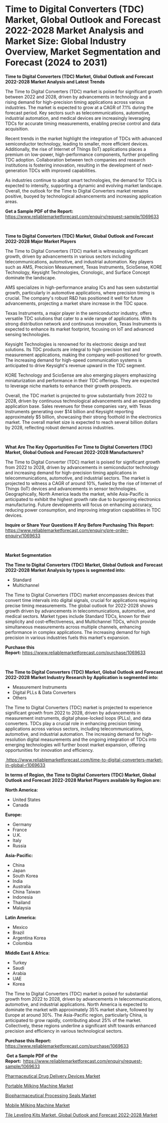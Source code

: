 <p><h1>Time to Digital Converters (TDC) Market, Global Outlook and Forecast 2022-2028 Market Analysis and Market Size: Global Industry Overview, Market Segmentation and Forecast (2024 to 2031)</h1></p><p><strong>Time to Digital Converters (TDC) Market, Global Outlook and Forecast 2022-2028 Market Analysis and Latest Trends</strong></p>
<p><p>The Time to Digital Converters (TDC) market is poised for significant growth between 2022 and 2028, driven by advancements in technology and a rising demand for high-precision timing applications across various industries. The market is expected to grow at a CAGR of 7.1% during the forecast period. Key sectors such as telecommunications, automotive, industrial automation, and medical devices are increasingly leveraging TDCs for accurate timing measurements, enabling precise control and data acquisition. </p><p>Recent trends in the market highlight the integration of TDCs with advanced semiconductor technology, leading to smaller, more efficient devices. Additionally, the rise of Internet of Things (IoT) applications places a premium on low-power, high-performance components, further propelling TDC adoption. Collaboration between tech companies and research institutions is fostering innovation, resulting in the development of next-generation TDCs with improved capabilities.</p><p>As industries continue to adopt smart technologies, the demand for TDCs is expected to intensify, supporting a dynamic and evolving market landscape. Overall, the outlook for the Time to Digital Converters market remains positive, buoyed by technological advancements and increasing application areas.</p></p>
<p><strong>Get a Sample PDF of the Report:&nbsp;</strong> <a href="https://www.reliablemarketforecast.com/enquiry/request-sample/1069633?utm_campaign=1129&utm_medium=2&utm_source=Github&utm_content=ia&utm_term=04122024&utm_id=time-to-digital-converters-tdc-market-global-outlook-and-forecast-2022-2028">https://www.reliablemarketforecast.com/enquiry/request-sample/1069633</a></p>
<p>&nbsp;</p>
<p><strong>Time to Digital Converters (TDC) Market, Global Outlook and Forecast 2022-2028 Major Market Players</strong></p>
<p><p>The Time to Digital Converters (TDC) market is witnessing significant growth, driven by advancements in various sectors including telecommunications, automotive, and industrial automation. Key players such as AMS, Precision Measurement, Texas Instruments, ScioSense, KORE Technology, Keysight Technologies, Cronologic, and Surface Concept dominate the landscape.</p><p>AMS specializes in high-performance analog ICs and has seen substantial growth, particularly in automotive applications, where precision timing is crucial. The company's robust R&D has positioned it well for future advancements, projecting a market share increase in the TDC space.</p><p>Texas Instruments, a major player in the semiconductor industry, offers versatile TDC solutions that cater to a wide range of applications. With its strong distribution network and continuous innovation, Texas Instruments is expected to enhance its market footprint, focusing on IoT and advanced sensing technologies.</p><p>Keysight Technologies is renowned for its electronic design and test solutions. Its TDC products are integral to high-precision test and measurement applications, making the company well-positioned for growth. The increasing demand for high-speed communication systems is anticipated to drive Keysight's revenue upward in the TDC segment.</p><p>KORE Technology and ScioSense are also emerging players emphasizing miniaturization and performance in their TDC offerings. They are expected to leverage niche markets to enhance their growth prospects.</p><p>Overall, the TDC market is projected to grow substantially from 2022 to 2028, driven by continuous technological advancements and an expanding application base. Sales revenues for these companies vary, with Texas Instruments generating over $14 billion and Keysight reporting approximately $5 billion, showcasing their strong foothold in the electronics market. The overall market size is expected to reach several billion dollars by 2028, reflecting robust demand across industries.</p></p>
<p>&nbsp;</p>
<p><strong>What Are The Key Opportunities For Time to Digital Converters (TDC) Market, Global Outlook and Forecast 2022-2028 Manufacturers?</strong></p>
<p><p>The Time to Digital Converter (TDC) market is poised for significant growth from 2022 to 2028, driven by advancements in semiconductor technology and increasing demand for high-precision timing applications in telecommunications, automotive, and industrial sectors. The market is projected to witness a CAGR of around 10%, fueled by the rise of Internet of Things (IoT) devices and advancements in sensor technologies. Geographically, North America leads the market, while Asia-Pacific is anticipated to exhibit the highest growth rate due to burgeoning electronics manufacturing. Future developments will focus on enhancing accuracy, reducing power consumption, and improving integration capabilities in TDC devices.</p></p>
<p><strong>Inquire or Share Your Questions If Any Before Purchasing This Report:</strong> <a href="https://www.reliablemarketforecast.com/enquiry/pre-order-enquiry/1069633?utm_campaign=1129&utm_medium=2&utm_source=Github&utm_content=ia&utm_term=04122024&utm_id=time-to-digital-converters-tdc-market-global-outlook-and-forecast-2022-2028">https://www.reliablemarketforecast.com/enquiry/pre-order-enquiry/1069633</a></p>
<p>&nbsp;</p>
<p><strong>Market Segmentation</strong></p>
<p><strong>The Time to Digital Converters (TDC) Market, Global Outlook and Forecast 2022-2028 Market Analysis by types is segmented into:</strong></p>
<p><ul><li>Standard</li><li>Multichannel</li></ul></p>
<p><p>The Time to Digital Converters (TDC) market encompasses devices that convert time intervals into digital signals, crucial for applications requiring precise timing measurements. The global outlook for 2022-2028 shows growth driven by advancements in telecommunications, automotive, and medical sectors. Market types include Standard TDCs, known for their simplicity and cost-effectiveness, and Multichannel TDCs, which provide simultaneous measurements across multiple channels, enhancing performance in complex applications. The increasing demand for high precision in various industries fuels this market's expansion.</p></p>
<p><strong>Purchase this Report:&nbsp;</strong><a href="https://www.reliablemarketforecast.com/purchase/1069633?utm_campaign=1129&utm_medium=2&utm_source=Github&utm_content=ia&utm_term=04122024&utm_id=time-to-digital-converters-tdc-market-global-outlook-and-forecast-2022-2028">https://www.reliablemarketforecast.com/purchase/1069633</a></p>
<p>&nbsp;</p>
<p><strong>The Time to Digital Converters (TDC) Market, Global Outlook and Forecast 2022-2028 Market Industry Research by Application is segmented into:</strong></p>
<p><ul><li>Measurement Instruments</li><li>Digital PLLs & Data Converters</li><li>Others</li></ul></p>
<p><p>The Time to Digital Converters (TDC) market is projected to experience significant growth from 2022 to 2028, driven by advancements in measurement instruments, digital phase-locked loops (PLLs), and data converters. TDCs play a crucial role in enhancing precision timing applications across various sectors, including telecommunications, automotive, and industrial automation. The increasing demand for high-resolution digital measurements and the ongoing integration of TDCs into emerging technologies will further boost market expansion, offering opportunities for innovation and efficiency.</p></p>
<p><a href="https://www.reliablemarketforecast.com/time-to-digital-converters-market-in-global-r1069633?utm_campaign=1129&utm_medium=2&utm_source=Github&utm_content=ia&utm_term=04122024&utm_id=time-to-digital-converters-tdc-market-global-outlook-and-forecast-2022-2028">&nbsp;https://www.reliablemarketforecast.com/time-to-digital-converters-market-in-global-r1069633</a></p>
<p><strong>In terms of Region, the Time to Digital Converters (TDC) Market, Global Outlook and Forecast 2022-2028 Market Players available by Region are:</strong></p>
<p>
    <p> <strong> North America: </strong>
        <ul>
            <li>United States</li>
            <li>Canada</li>
        </ul>
        </p> 
    <p> <strong> Europe: </strong>
        <ul>
            <li>Germany</li>
            <li>France</li>
            <li>U.K.</li>
            <li>Italy</li>
            <li>Russia</li>
        </ul>
        </p> 
    <p> <strong> Asia-Pacific: </strong>
        <ul>
            <li>China</li>
            <li>Japan</li>
            <li>South Korea</li>
            <li>India</li>
            <li>Australia</li>
            <li>China Taiwan</li>
            <li>Indonesia</li>
            <li>Thailand</li>
            <li>Malaysia</li>
        </ul>
        </p> 
    <p> <strong> Latin America: </strong>
        <ul>
            <li>Mexico</li>
            <li>Brazil</li>
            <li>Argentina Korea</li>
            <li>Colombia</li>
        </ul>
        </p> 
    <p> <strong> Middle East & Africa: </strong>
        <ul>
            <li>Turkey</li>
            <li>Saudi</li>
            <li>Arabia</li>
            <li>UAE</li>
            <li>Korea</li>
        </ul>
    </p>
    </p>
<p><p>The Time to Digital Converters (TDC) market is poised for substantial growth from 2022 to 2028, driven by advancements in telecommunications, automotive, and industrial applications. North America is expected to dominate the market with approximately 35% market share, followed by Europe at around 30%. The Asia-Pacific region, particularly China, is anticipated to grow rapidly, contributing about 25% of the market. Collectively, these regions underline a significant shift towards enhanced precision and efficiency in various technological sectors.</p></p>
<p><strong>Purchase this Report: </strong><a href="https://www.reliablemarketforecast.com/purchase/1069633?utm_campaign=1129&utm_medium=2&utm_source=Github&utm_content=ia&utm_term=04122024&utm_id=time-to-digital-converters-tdc-market-global-outlook-and-forecast-2022-2028">https://www.reliablemarketforecast.com/purchase/1069633</a></p>
<p>&nbsp;<strong>Get a Sample PDF of the Report:&nbsp;&nbsp;</strong><a href="https://www.reliablemarketforecast.com/enquiry/request-sample/1069633?utm_campaign=1129&utm_medium=2&utm_source=Github&utm_content=ia&utm_term=04122024&utm_id=time-to-digital-converters-tdc-market-global-outlook-and-forecast-2022-2028">https://www.reliablemarketforecast.com/enquiry/request-sample/1069633</a></p>
<p><strong></strong></p>
<p><p><a href="https://issuu.com/reportprime-2/docs/pharmaceutical-drug-delivery-devices-market-size-2?utm_campaign=1129&utm_medium=2&utm_source=Github&utm_content=ia&utm_term=04122024&utm_id=time-to-digital-converters-tdc-market-global-outlook-and-forecast-2022-2028">Pharmaceutical Drug Delivery Devices Market</a></p><p><a href="https://www.linkedin.com/pulse/portable-milking-machine-market-trends-forecast-growth-potential-lunle?utm_campaign=1129&utm_medium=2&utm_source=Github&utm_content=ia&utm_term=04122024&utm_id=time-to-digital-converters-tdc-market-global-outlook-and-forecast-2022-2028">Portable Milking Machine Market</a></p><p><a href="https://issuu.com/reportprime-2/docs/biopharmaceutical-processing-seals-market-size-203?utm_campaign=1129&utm_medium=2&utm_source=Github&utm_content=ia&utm_term=04122024&utm_id=time-to-digital-converters-tdc-market-global-outlook-and-forecast-2022-2028">Biopharmaceutical Processing Seals Market</a></p><p><a href="https://www.linkedin.com/pulse/market-dynamics-detailed-examination-mobile-milking-machine-uomfe?utm_campaign=1129&utm_medium=2&utm_source=Github&utm_content=ia&utm_term=04122024&utm_id=time-to-digital-converters-tdc-market-global-outlook-and-forecast-2022-2028">Mobile Milking Machine Market</a></p><p><a href="https://github.com/GroverBarry/Market-Research-Report-List-7/blob/main/tile-leveling-kits-market-global-outlook-and-forecast-2022-2028-market.md?utm_campaign=1129&utm_medium=2&utm_source=Github&utm_content=ia&utm_term=04122024&utm_id=time-to-digital-converters-tdc-market-global-outlook-and-forecast-2022-2028">Tile Leveling Kits Market, Global Outlook and Forecast 2022-2028 Market</a></p></p>